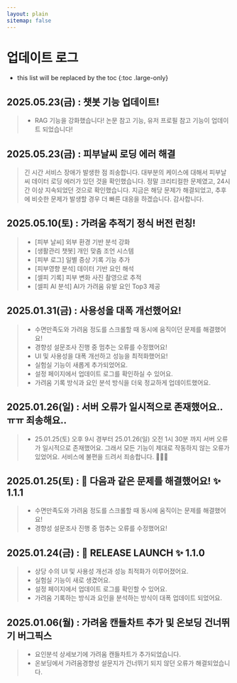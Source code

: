 ```yaml
---
layout: plain
sitemap: false
---
```


# 업데이트 로그

* this list will be replaced by the toc
{:toc .large-only}

## 2025.05.23(금) : 챗봇 기능 업데이트!
> * RAG 기능을 강화했습니다! 논문 참고 기능, 유저 프로필 참고 기능이 업데이트 되었습니다!

## 2025.05.23(금) : 피부날씨 로딩 에러 해결
> 긴 시간 서비스 장애가 발생한 점 죄송합니다. 
> 대부분의 케이스에 대해서 피부날씨 데이터 로딩 에러가 있던 것을 확인했습니다.
> 정말 크리티컬한 문제였고, 24시간 이상 지속되었던 것으로 확인했습니다.
> 지금은 해당 문제가 해결되었고, 추후에 비슷한 문제가 발생할 경우 더 빠른 대응을 하겠습니다. 감사합니다.

## 2025.05.10(토) : 가려움 추적기 정식 버전 런칭!
> * [피부 날씨] 외부 환경 기반 분석 강화
> * [생활관리 챗봇] 개인 맞춤 조언 시스템
> * [피부 로그] 일별 증상 기록 기능 추가
> * [피부영향 분석] 데이터 기반 요인 해석
> * [셀피 기록] 피부 변화 사진 촬영으로 추적
> * [셀피 AI 분석] AI가 가려움 유발 요인 Top3 제공

## 2025.01.31(금) : 사용성을 대폭 개선했어요!
> * 수면만족도와 가려움 정도를 스크롤할 때 동시에 움직이던 문제를 해결했어요!
> * 경향성 설문조사 진행 중 멈추는 오류를 수정했어요!
> * UI 및 사용성을 대폭 개선하고 성능을 최적화했어요!
> * 실험실 기능이 새롭게 추가되었어요.
> * 설정 페이지에서 업데이트 로그를 확인하실 수 있어요.
> * 가려움 기록 방식과 요인 분석 방식을 더욱 정교하게 업데이트했어요.

## 2025.01.26(일) : 서버 오류가 일시적으로 존재했어요..ㅠㅠ 죄송해요..
> * 25.01.25(토) 오후 9시 경부터 25.01.26(일) 오전 1시 30분 까지 서버 오류가 일시적으로 존재했어요. 그래서 모든 기능이 제대로 작동하지 않는 오류가 있었어요. 서비스에 불편을 드려서 죄송합니다. 🙇‍♀️🙏

## 2025.01.25(토) : 🐛 다음과 같은 문제를 해결했어요! ✨ 1.1.1
> * 수면만족도와 가려움 정도를 스크롤할 때 동시에 움직이는 문제를 해결했어요!
> * 경향성 설문조사 진행 중 멈추는 오류를 수정했어요!


## 2025.01.24(금) : 🚀 RELEASE LAUNCH ✨ 1.1.0
> * 상당 수의 UI 및 사용성 개선과 성능 최적화가 이루어졌어요.<br/>
> * 실험실 기능이 새로 생겼어요.<br/>
> * 설정 페이지에서 업데이트 로그를 확인할 수 있어요.<br/>
> * 가려움 기록하는 방식과 요인을 분석하는 방식이 대폭 업데이트 되었어요.<br/>


## 2025.01.06(월) : 가려움 캔들차트 추가 및 온보딩 건너뛰기 버그픽스
> * 요인분석 상세보기에 가려움 캔들차트가 추가되었습니다.<br/>
> * 온보딩에서 가려움경향성 설문지가 건너뛰기 되지 않던 오류가 해결되었습니다.
